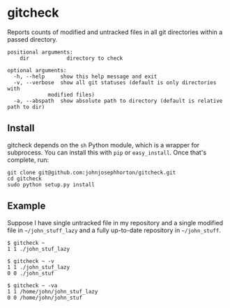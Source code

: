 gitcheck
========

Reports counts of modified and untracked files in all git directories within a
passed directory. 

    positional arguments:
	    dir            directory to check

    optional arguments:
      -h, --help     show this help message and exit
      -v, --verbose  show all git statuses (default is only directories with
                 modified files)
      -a, --abspath  show absolute path to directory (default is relative path to dir)


Install
-------

gitcheck depends on the `sh` Python module, which is a wrapper for subprocess. 
You can install this with `pip` or `easy_install`.
Once that's complete, run: 

    git clone git@github.com:johnjosephhorton/gitcheck.git
	cd gitcheck
	sudo python setup.py install 
	
Example
-------
Suppose I have single untracked file in my repository and a single modified file in `~/john_stuff_lazy` and a fully up-to-date repository in `~/john_stuff`. 

    $ gitcheck ~ 
	1 1 ./john_stuf_lazy 
	
	$ gitcheck ~ -v
	1 1 ./john_stuf_lazy 
    0 0 ./john_stuf
	
	$ gitcheck ~ -va
	1 1 /home/john/john_stuf_lazy 
    0 0 /home/john/john_stuf
	
	
	
	



